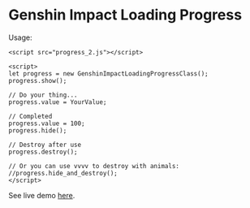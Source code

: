 # Genshin Impact Loading Progress
Usage:

`<script src="progress_2.js"></script>`

```
<script>
let progress = new GenshinImpactLoadingProgressClass();
progress.show();

// Do your thing...
progress.value = YourValue;

// Completed
progress.value = 100;
progress.hide();

// Destroy after use
progress.destroy();

// Or you can use vvvv to destroy with animals:
//progress.hide_and_destroy();
</script>
```

See live demo [here](https://shc0743.github.io/test/demo/GenshinImpactLoadingProgress/).
